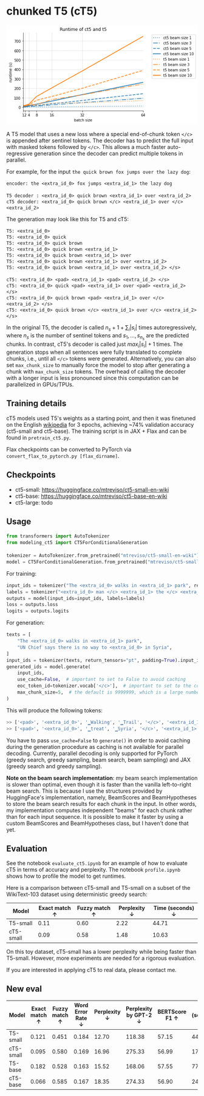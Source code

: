 # chunked T5 (cT5)

![Runtime of ct5 and t5 in seconds](./runtime_ct5_vs_t5.png)

A T5 model that uses a new loss where a special end-of-chunk token `</c>` is appended after sentinel tokens. 
The decoder has to predict the full input with masked tokens followed by `</c>`. 
This allows a much faster auto-regressive generation since the decoder can predict multiple tokens in parallel.

For example, for the input `the quick brown fox jumps over the lazy dog`:
```
encoder: the <extra_id_0> fox jumps <extra_id_1> the lazy dog

T5 decoder : <extra_id_0> quick brown <extra_id_1> over <extra_id_2>
cT5 decoder: <extra_id_0> quick brown </c> <extra_id_1> over </c> <extra_id_2>
```

The generation may look like this for T5 and cT5:
```
T5: <extra_id_0>
T5: <extra_id_0> quick
T5: <extra_id_0> quick brown
T5: <extra_id_0> quick brown <extra_id_1>
T5: <extra_id_0> quick brown <extra_id_1> over
T5: <extra_id_0> quick brown <extra_id_1> over <extra_id_2>
T5: <extra_id_0> quick brown <extra_id_1> over <extra_id_2> </s>

cT5: <extra_id_0> <pad> <extra_id_1> <pad> <extra_id_2> </s>
cT5: <extra_id_0> quick <pad> <extra_id_1> over <pad> <extra_id_2> </s>
cT5: <extra_id_0> quick brown <pad> <extra_id_1> over </c> <extra_id_2> </s>
cT5: <extra_id_0> quick brown </c> <extra_id_1> over </c> <extra_id_2> </s>
```

In the original T5, the decoder is called $n_s + 1 + \sum_i |s_i|$ times autoregressively, 
where $n_s$ is the number of sentinel tokens and $s_1,...,s_{n_s}$ are the predicted chunks. 
In contrast, cT5's decoder is called just $max_i |s_i| + 1$ times. 
The generation stops when all sentences were fully translated to complete chunks, i.e., until all `</c>` tokens were generated. 
Alternatively, you can also set `max_chunk_size` to manually force the model to stop after generating a chunk with `max_chunk_size` tokens.
The overhead of calling the decoder with a longer input is less pronounced since this computation can be parallelized in GPUs/TPUs.

## Training details

cT5 models used T5's weights as a starting point, and then it was finetuned on the 
English [wikipedia](https://huggingface.co/datasets/wikipedia) for 3 epochs, 
achieving ~74% validation accuracy (ct5-small and ct5-base).
The training script is in JAX + Flax and can be found in `pretrain_ct5.py`.

Flax checkpoints can be converted to PyTorch via `convert_flax_to_pytorch.py [flax_dirname]`.


## Checkpoints

- ct5-small: https://huggingface.co/mtreviso/ct5-small-en-wiki
- ct5-base: https://huggingface.co/mtreviso/ct5-base-en-wiki
- ct5-large: todo


## Usage

```python
from transformers import AutoTokenizer
from modeling_ct5 import CT5ForConditionalGeneration

tokenizer = AutoTokenizer.from_pretrained("mtreviso/ct5-small-en-wiki")
model = CT5ForConditionalGeneration.from_pretrained("mtreviso/ct5-small-en-wiki")
```

For training:

```python
input_ids = tokenizer("The <extra_id_0> walks in <extra_id_1> park", return_tensors="pt").input_ids
labels = tokenizer("<extra_id_0> man </c> <extra_id_1> the </c> <extra_id_2>", return_tensors="pt").input_ids
outputs = model(input_ids=input_ids, labels=labels)
loss = outputs.loss
logits = outputs.logits
```

For generation:

```python
texts = [
    "The <extra_id_0> walks in <extra_id_1> park",
    "UN Chief says there is no way to <extra_id_0> in Syria",
]
input_ids = tokenizer(texts, return_tensors="pt", padding=True).input_ids
generated_ids = model.generate(
    input_ids, 
    use_cache=False,  # important to set to False to avoid caching
    eoc_token_id=tokenizer.vocab['</c>'],  # important to set to the correct end-of-chunk id
    max_chunk_size=5,  # the default is 9999999, which is a large number
)
```

This will produce the following tokens:
```python
>> ['<pad>', '<extra_id_0>', '▁Walking', '▁Trail', '</c>', '<extra_id_1>', '▁the', '</c>', '<extra_id_2>', '</s>']
>> ['<pad>', '<extra_id_0>', '▁treat', '▁Syria', '</c>', '<extra_id_1>', '</s>', '<pad>', '<pad>', '<pad>']
```

You have to pass `use_cache=False` to `generate()` in order to avoid caching during the generation procedure as caching is not available for parallel decoding. 
Currently, parallel decoding is only supported for PyTorch (greedy search, greedy sampling, beam search, beam sampling) and JAX (greedy search and greedy sampling).

**Note on the beam search implementation**: my beam search implementation is slower than optimal, even though it is faster than the vanilla left-to-right beam search.
This is because I use the structures provided by HuggingFace's implementation, namely, BeamScores and BeamHypotheses to store the beam search results for each chunk in the input.
In other words, my implementation computes independent "beams" for each chunk rather than for each input sequence.
It is possible to make it faster by using a custom BeamScores and BeamHypotheses class, but I haven't done that yet. 


## Evaluation

See the notebook `evaluate_ct5.ipynb` for an example of how to evaluate cT5 in terms of accuracy and perplexity.
The notebook `profile.ipynb` shows how to profile the model to get runtimes.

Here is a comparison between cT5-small and T5-small on a subset of the WikiText-103 dataset using deterministic greedy search:

| Model | Exact match ↑ | Fuzzy match ↑ | Perplexity ↓ | Time (seconds) ↓ |
|-------|---------------|----------------------|--------------|-----------------|
| T5-small | 0.11          | 0.60                 | 2.22         | 44.71           |
| cT5-small | 0.09          | 0.58                 | 1.48         | 10.63           |

On this toy dataset, cT5-small has a lower perplexity while being faster than T5-small. However, more experiments are needed for a rigorous evaluation.

If you are interested in applying cT5 to real data, please contact me.


## New eval

| Model | Exact match ↑ | Fuzzy match ↑ |  Word Error Rate ↓ | Perplexity ↓ | Perplexity by GPT-2 ↓ | BERTScore F1 ↑ |  Time (seconds) ↓ |
|-------|---------------|---------------|--------------------|--------------|-----------------------|----------------|-------------------|
| T5-small  | 0.121 | 0.451 | 0.184 | 12.70 | 118.38 | 57.15 | 44.71 |
| cT5-small | 0.095 | 0.580 | 0.169 | 16.96 | 275.33 | 56.99 | 17.31 |
| T5-base   | 0.182 | 0.528 | 0.163 | 15.52 | 168.06 | 57.55 | 77.22 |
| cT5-base  | 0.066 | 0.585 | 0.167 | 18.35 | 274.33 | 56.90 | 24.47 |
